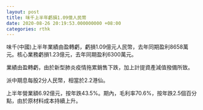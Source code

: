 ```yaml
---
layout: post
title: 味千上半年虧損1.09億人民幣
date: 2020-08-26 20:19:53.000000000 +08:00
categories: rthk
---
```


味千(中國)上半年業績由盈轉虧，虧損1.09億元人民幣，去年同期盈利8658萬元。核心業務虧損1.23億元，去年同期盈利6300萬元。

業績由盈轉虧，由於新型肺炎疫情拖累銷售下跌，加上計提資產減值撥備所致。

派中期息每股2分人民幣，相當於2.2港仙。

上半年營業額6.92億元，按年跌43.5%。期內，毛利率70.6%，按年跌2.5個百分點，由於原材料成本持續上升。
